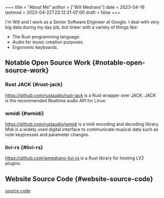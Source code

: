 +++
title = "About Me"
author = ["Will Medrano"]
date = 2023-04-16
lastmod = 2023-04-22T23:12:21-07:00
draft = false
+++

I'm Will and I work as a Senior Software Engineer at Google. I deal with very
big data during my day job, but tinker with a variety of things like:

-   The Rust programming language.
-   Audio for music creation purposes.
-   Ergonomic keyboards.


## Notable Open Source Work {#notable-open-source-work}

### Rust JACK {#rust-jack}

<https://github.com/rustaudio/rust-jack> is a Rust wrapper over JACK. JACK is the
recommended Realtime audio API for Linux.


### wmidi {#wmidi}

<https://github.com/rustaudio/wmidi> is a midi encoding and decoding library. Midi
is a widely used digital interface to communicate musical data such as note
keypresses and parameter changes.


### livi-rs {#livi-rs}

<https://github.com/wmedrano-livi-rs> is a Rust library for hosting LV2 plugins.

## Website Source Code {#website-source-code}

[source code](https://github.com/wmedrano/wmedrano.dev)
